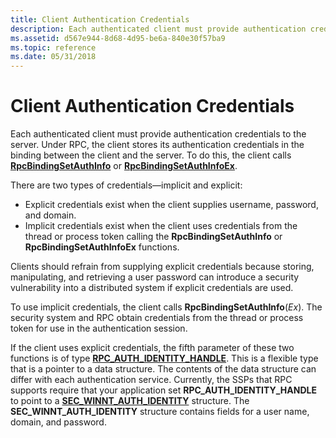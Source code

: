 ```yaml
---
title: Client Authentication Credentials
description: Each authenticated client must provide authentication credentials to the server.
ms.assetid: d567e944-8d68-4d95-be6a-840e30f57ba9
ms.topic: reference
ms.date: 05/31/2018
---
```


# Client Authentication Credentials

Each authenticated client must provide authentication credentials to the server. Under RPC, the client stores its authentication credentials in the binding between the client and the server. To do this, the client calls [**RpcBindingSetAuthInfo**](/windows/desktop/api/Rpcdce/nf-rpcdce-rpcbindingsetauthinfo) or [**RpcBindingSetAuthInfoEx**](/windows/desktop/api/Rpcdce/nf-rpcdce-rpcbindingsetauthinfoexa).

There are two types of credentials—implicit and explicit:

-   Explicit credentials exist when the client supplies username, password, and domain.
-   Implicit credentials exist when the client uses credentials from the thread or process token calling the **RpcBindingSetAuthInfo** or **RpcBindingSetAuthInfoEx** functions.

Clients should refrain from supplying explicit credentials because storing, manipulating, and retrieving a user password can introduce a security vulnerability into a distributed system if explicit credentials are used.

To use implicit credentials, the client calls **RpcBindingSetAuthInfo**(*Ex*). The security system and RPC obtain credentials from the thread or process token for use in the authentication session.

If the client uses explicit credentials, the fifth parameter of these two functions is of type [**RPC\_AUTH\_IDENTITY\_HANDLE**](rpc-auth-identity-handle.md). This is a flexible type that is a pointer to a data structure. The contents of the data structure can differ with each authentication service. Currently, the SSPs that RPC supports require that your application set **RPC\_AUTH\_IDENTITY\_HANDLE** to point to a [**SEC\_WINNT\_AUTH\_IDENTITY**](/windows/desktop/api/Rpcdce/ns-rpcdce-sec_winnt_auth_identity_a) structure. The **SEC\_WINNT\_AUTH\_IDENTITY** structure contains fields for a user name, domain, and password.

 

 




